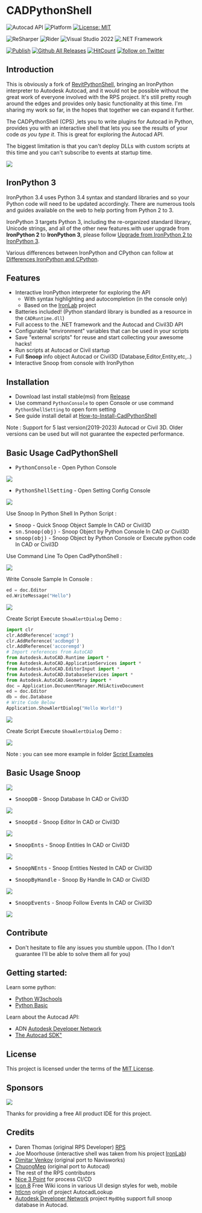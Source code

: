# CADPythonShell
![Autocad API](https://img.shields.io/badge/Autocad%20API%202023-blue.svg) ![Platform](https://img.shields.io/badge/platform-Windows-lightgray.svg) [![License: MIT](https://img.shields.io/badge/License-MIT-yellow.svg)](https://opensource.org/licenses/MIT)

![ReSharper](https://img.shields.io/badge/ReSharper-2021.3.3-yellow) ![Rider](https://img.shields.io/badge/Rider-2021.3.3-yellow) ![Visual Studio 2022](https://img.shields.io/badge/Visual_Studio_2022_Preview_2.0-17.1.0-yellow) ![.NET Framework](https://img.shields.io/badge/.NET_6.0-yellow)

[![Publish](../../actions/workflows/Workflow.yml/badge.svg)](../../actions)
[![Github All Releases](https://img.shields.io/github/downloads/chuongmep/CADPythonShell/total?color=blue&label=Download)]()
[![HitCount](https://hits.dwyl.com/chuongmep/CADPythonShell.svg?style=flat-square)](http://hits.dwyl.com/chuongmep/CADPythonShell)
<a href="https://twitter.com/intent/follow?screen_name=chuongmep">
<img src="https://img.shields.io/twitter/follow/chuongmep?style=social&logo=twitter"
alt="follow on Twitter"></a>

## Introduction

This is obviously a fork of [RevitPythonShell](https://github.com/architecture-building-systems/revitpythonshell), bringing an IronPython interpreter to Autodesk Autocad,
and it would not be possible without the great work of everyone involved with the RPS project. It's still pretty rough around the edges and provides only basic functionality at this time. I'm sharing my work so far, in the hopes that together we can expand it further.

The CADPythonShell (CPS) ,lets you to write plugins for Autocad in Python, provides you with an interactive shell that lets you see the results of your code *as you type it*. This is great for exploring the Autocad API.

The biggest limitation is that you can't deploy DLLs with custom scripts at this time and you can't subscribe to events at startup time.

![](Images/Ribbon.png)

## IronPython 3

IronPython 3.4 uses Python 3.4 syntax and standard libraries and so your Python code will need to be updated accordingly. There are numerous tools and guides available on the web to help porting from Python 2 to 3.

IronPython 3 targets Python 3, including the re-organized standard library, Unicode strings, and all of the other new features.with user upgrade from **IronPython 2** to **IronPython 3**, please follow [Upgrade from IronPython 2 to IronPython 3](https://github.com/IronLanguages/ironpython3/blob/master/Documentation/upgrading-from-ipy2.md).

Various differences between IronPython and CPython can follow at [Differences IronPython and CPython](https://github.com/IronLanguages/ironpython3/blob/master/Documentation/differences-from-c-python.md).

## Features

- Interactive IronPython interpreter for exploring the API
  - With syntax highlighting and autocompletion (in the console only)
  - Based on the [IronLab](http://code.google.com/p/ironlab/) project
- Batteries included! (Python standard library is bundled as a resource in the `CADRuntime.dll`)
- Full access to the .NET framework and the Autocad and Civil3D API
- Configurable "environment" variables that can be used in your scripts
- Save "external scripts" for reuse and start collecting your awesome hacks!
- Run scripts at Autocad or Civil startup
- Full **Snoop** info object Autocad or Civil3D (Database,Editor,Entity,etc,..)
- Interactive Snoop from console with IronPython
## Installation

- Download last install stable(msi) from [Release](https://github.com/chuongmep/CADPythonShell/releases/latest)
- Use command `PythonConsole` to open Console or use command `PythonShellSetting` to open form setting
- See guide install detail at [How-to-Install-CadPythonShell](https://github.com/chuongmep/CadPythonShell/wiki/How-to-Install-CadPythonShell)

Note : Support for 5 last version(2019-2023) Autocad or Civil 3D. Older versions can be used but will not guarantee the expected performance.


## Basic Usage CadPythonShell

- <kbd>PythonConsole</kbd> - Open Python Console

![](Images/cadpythonshell3.png)

- <kbd>PythonShellSetting</kbd> - Open Setting Config Console

![](Images/configure.png)

Use Snoop In Python Shell In Python Script :

- <kbd>Snoop</kbd> - Quick Snoop Object Sample In CAD or Civil3D
- <kbd>sn.Snoop(obj)</kbd> - Snoop Object by Python Console In CAD or Civil3D
- <kbd>snoop(obj)</kbd> - Snoop Object by Python Console or Execute python code In CAD or Civil3D

Use Command Line To Open CadPythonShell :

![](Images/pythoncmd.png)

Write Console Sample In Console :

``` py
ed = doc.Editor
ed.WriteMessage("Hello")
```
![](Images/console.gif)

Create Script Execute `ShowAlertDialog` Demo :

```py
import clr
clr.AddReference('acmgd')
clr.AddReference('acdbmgd')
clr.AddReference('accoremgd')
# Import references from AutoCAD
from Autodesk.AutoCAD.Runtime import *
from Autodesk.AutoCAD.ApplicationServices import *
from Autodesk.AutoCAD.EditorInput import *
from Autodesk.AutoCAD.DatabaseServices import *
from Autodesk.AutoCAD.Geometry import *
doc = Application.DocumentManager.MdiActiveDocument
ed = doc.Editor
db = doc.Database
# Write Code Below
Application.ShowAlertDialog("Hello World!")
```

![](Images/AlertDialogDemo.png)

Create Script Execute `ShowAlertDialog` Demo :

![](Images/getobject.png)

Note : you can see more example in folder [Script Examples](https://github.com/chuongmep/CadPythonShell/tree/dev/Script%20Examples)

## Basic Usage Snoop

![](Images/Snoop.png)

- <kbd>SnoopDB</kbd> - Snoop Database In CAD or Civil3D

![](Images/SnoopDB.png)

- <kbd>SnoopEd</kbd> - Snoop Editor In CAD or Civil3D

![](Images/SnoopEditor.png)

- <kbd>SnoopEnts</kbd> - Snoop Entities In CAD or Civil3D

![](Images/SnoopEntities.png)

- <kbd>SnoopNEnts</kbd> - Snoop Entities Nested In CAD or Civil3D

- <kbd>SnoopByHandle</kbd> - Snoop By Handle In CAD or Civil3D

![](Images/SnoopByHandle.png)

- <kbd>SnoopEvents</kbd> - Snoop Follow Events In CAD or Civil3D

![](Images/SnoopEvents.png)

## Contribute

- Don't hesitate to file any issues you stumble uppon. (Tho I don't guarantee I'll be able to solve them all for you)

## Getting started:

Learn some python:

  * [Python W3schools](https://www.w3schools.com/python/python_intro.asp)
  * [Python Basic](https://www.python.org/about/gettingstarted/)

Learn about the Autocad API:

  * ADN [Autodesk Developer Network](https://www.autodesk.com/developer-network/overview)
  * [The Autocad SDK"](https://www.autodesk.com/developer-network/platform-technologies/autocad/objectarx)
   

## License

This project is licensed under the terms of the [MIT License](http://opensource.org/licenses/MIT).
## Sponsors

![](Images/jetbrains.png)

Thanks for providing a free All product IDE for this project.

## Credits

  * Daren Thomas (original RPS Developer) [RPS](https://github.com/architecture-building-systems/revitpythonshell)
  * Joe Moorhouse (interactive shell was taken from his project [IronLab](http://ironlab.net/))
  * [Dimitar Venkov](https://github.com/dimven/NavisPythonShell) (original port to Navisworks)
  * [ChuongMep](https://github.com/chuongmep) (original port to Autocad)
  * The rest of the RPS contributors
  * [Nice 3 Point](https://github.com/Nice3point) for process CI/CD
  * [Icon 8](https://icons8.com/) Free Wiki icons in various UI design styles for web, mobile
  * [htlcnn](https://github.com/htlcnn) origin of project AutocadLookup
  * [Autodesk Developer Network](https://github.com/ADN-DevTech/MgdDbg) project `MgdDbg` support full snoop database in Autocad.

